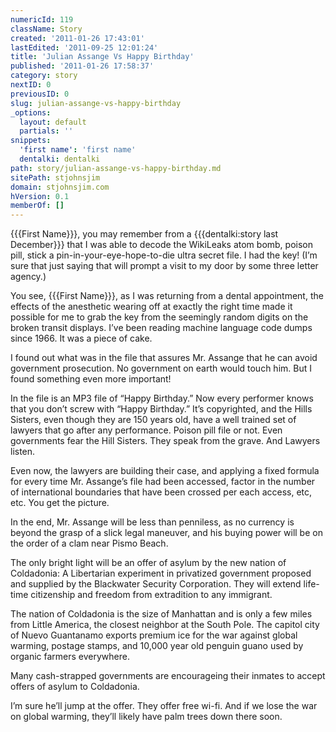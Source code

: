 ```yaml
---
numericId: 119
className: Story
created: '2011-01-26 17:43:01'
lastEdited: '2011-09-25 12:01:24'
title: 'Julian Assange Vs Happy Birthday'
published: '2011-01-26 17:58:37'
category: story
nextID: 0
previousID: 0
slug: julian-assange-vs-happy-birthday
_options:
  layout: default
  partials: ''
snippets:
  'first name': 'first name'
  dentalki: dentalki
path: story/julian-assange-vs-happy-birthday.md
sitePath: stjohnsjim
domain: stjohnsjim.com
hVersion: 0.1
memberOf: []
---
```


{{{First Name}}}, you may remember from a {{{dentalki:story last December}}} that I was able to decode the WikiLeaks atom bomb, poison pill, stick a pin-in-your-eye-hope-to-die ultra secret file. I had the key! (I’m sure that just saying that will prompt a visit to my door by some three letter agency.)

You see, {{{First Name}}}, as I was returning from a dental appointment, the effects of the anesthetic wearing off at exactly the right time made it possible for me to grab the key from the seemingly random digits on the broken transit displays. I’ve been reading machine language code dumps since 1966. It was a piece of cake.

I found out what was in the file that assures Mr. Assange that he can avoid government prosecution. No government on earth would touch him. But I found something even more important!

In the file is an MP3 file of “Happy Birthday.” Now every performer knows that you don’t screw with “Happy Birthday.” It’s copyrighted, and the Hills Sisters, even though they are 150 years old, have a well trained set of lawyers that go after any performance. Poison pill file or not. Even governments fear the Hill Sisters. They speak from the grave. And Lawyers listen.

Even now, the lawyers are building their case, and applying a fixed formula for every time Mr. Assange’s file had been accessed, factor in the number of international boundaries that have been crossed per each access, etc, etc. You get the picture.

In the end, Mr. Assange will be less than penniless, as no currency is beyond the grasp of a slick legal maneuver, and his buying power will be on the order of a clam near Pismo Beach.

The only bright light will be an offer of asylum by the new nation of Coldadonia: A Libertarian experiment in privatized government proposed and supplied by the Blackwater Security Corporation. They will extend life-time citizenship and freedom from extradition to any immigrant.

The nation of Coldadonia is the size of Manhattan and is only a few miles from Little America, the closest neighbor at the South Pole. The capitol city of Nuevo Guantanamo exports premium ice for the war against global warming, postage stamps, and 10,000 year old penguin guano used by organic farmers everywhere.

Many cash-strapped governments are encourageing their inmates to accept offers of asylum to Coldadonia.

I’m sure he’ll jump at the offer. They offer free wi-fi. And if we lose the war on global warming, they’ll likely have palm trees down there soon.
